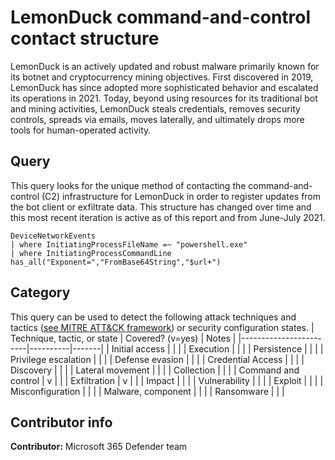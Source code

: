 # LemonDuck command-and-control contact structure
LemonDuck is an actively updated and robust malware primarily known for its botnet and cryptocurrency mining objectives. First discovered in 2019, LemonDuck has since adopted more sophisticated behavior and escalated its operations in 2021. Today, beyond using resources for its traditional bot and mining activities, LemonDuck steals credentials, removes security controls, spreads via emails, moves laterally, and ultimately drops more tools for human-operated activity.

## Query
This query looks for the unique method of contacting the command-and-control (C2) infrastructure for LemonDuck in order to register updates from the bot client or exfiltrate data. This structure has changed over time and this most recent iteration is active as of this report and from June-July 2021.
```
DeviceNetworkEvents
| where InitiatingProcessFileName =~ "powershell.exe"
| where InitiatingProcessCommandLine has_all("Exponent=","FromBase64String","$url+")
```

## Category

This query can be used to detect the following attack techniques and tactics ([see MITRE ATT&CK framework](https://attack.mitre.org/)) or security configuration states.
| Technique, tactic, or state | Covered? (v=yes) | Notes |
|------------------------|----------|-------|
| Initial access |   |  |
| Execution |   |  |
| Persistence |  |  |
| Privilege escalation |  |  |
| Defense evasion |  |  |
| Credential Access |  |  |
| Discovery |  |  |
| Lateral movement |   |  |
| Collection |  |  |
| Command and control | v |  |
| Exfiltration | v |  |
| Impact |  |  |
| Vulnerability |  |  |
| Exploit |  |  |
| Misconfiguration |  |  |
| Malware, component |  |  |
| Ransomware |  |  |

## Contributor info

**Contributor:** Microsoft 365 Defender team
